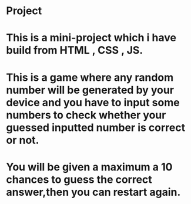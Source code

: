 # Project
# This is a mini-project which i have build from HTML , CSS , JS.
# This is a game where any random number will be generated by your device and you have to input some numbers to check whether your guessed inputted number is correct or not.
# You will be given a maximum a 10 chances to guess the correct answer,then you can restart again.


